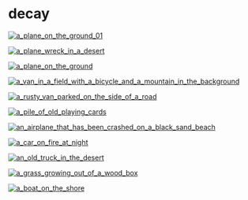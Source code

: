 # decay

<a href="a_plane_on_the_ground_01.jpg"><img alt="a_plane_on_the_ground_01" src="a_plane_on_the_ground_01.jpg"></a>

<a href="a_plane_wreck_in_a_desert.jpg"><img alt="a_plane_wreck_in_a_desert" src="a_plane_wreck_in_a_desert.jpg"></a>

<a href="a_plane_on_the_ground.jpg"><img alt="a_plane_on_the_ground" src="a_plane_on_the_ground.jpg"></a>

<a href="a_van_in_a_field_with_a_bicycle_and_a_mountain_in_the_background.jpg"><img alt="a_van_in_a_field_with_a_bicycle_and_a_mountain_in_the_background" src="a_van_in_a_field_with_a_bicycle_and_a_mountain_in_the_background.jpg"></a>

<a href="a_rusty_van_parked_on_the_side_of_a_road.jpg"><img alt="a_rusty_van_parked_on_the_side_of_a_road" src="a_rusty_van_parked_on_the_side_of_a_road.jpg"></a>

<a href="a_pile_of_old_playing_cards.jpg"><img alt="a_pile_of_old_playing_cards" src="a_pile_of_old_playing_cards.jpg"></a>

<a href="an_airplane_that_has_been_crashed_on_a_black_sand_beach.jpg"><img alt="an_airplane_that_has_been_crashed_on_a_black_sand_beach" src="an_airplane_that_has_been_crashed_on_a_black_sand_beach.jpg"></a>

<a href="a_car_on_fire_at_night.jpg"><img alt="a_car_on_fire_at_night" src="a_car_on_fire_at_night.jpg"></a>

<a href="an_old_truck_in_the_desert.jpg"><img alt="an_old_truck_in_the_desert" src="an_old_truck_in_the_desert.jpg"></a>

<a href="a_grass_growing_out_of_a_wood_box.jpg"><img alt="a_grass_growing_out_of_a_wood_box" src="a_grass_growing_out_of_a_wood_box.jpg"></a>

<a href="a_boat_on_the_shore.jpg"><img alt="a_boat_on_the_shore" src="a_boat_on_the_shore.jpg"></a>

